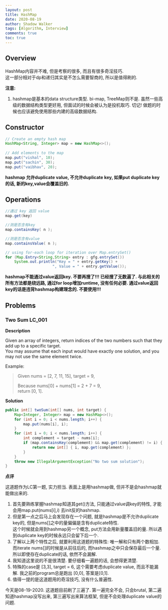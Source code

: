 ```yaml
---
layout: post
title: HashMap
date: 2020-08-19
author: Shadow Walker
tags: [Algorithm, Interview]
comments: true
toc: true
---
```


## Overview

HashMap内容并不难, 但是考察的很多, 而且有很多奇淫技巧.  
这一部分相对于dp和递归其实是不怎么需要智商的, 所以是值得刷的.

**注意:**

1. hashmap是基本的data structure类型. bi-map, TreeMap则不是. 虽然一些高级的数据结构类型更好用, 但面试的时候会被认为是投机取巧. 切记!  做题的时候也应该避免使用那些内建的高级数据结构. 

## Constructor
```java
// Create an empty hash map 
HashMap<String, Integer> map = new HashMap<>(); 
  
// Add elements to the map 
map.put("vishal", 10); 
map.put("sachin", 30); 
map.put("vaibhav", 20); 
```
**hashmap 允许duplicate value, 不允许duplicate key, 如果put duplicate key的话, 新的key,value会覆盖旧的.**

## Operations

```java
//通过 key 返回 value
map.get(key)

//测是否含有key
map.containsKey( n );

//测是否含有value
map.containsValue( n );

// using for-each loop for iteration over Map.entrySet() 
for (Map.Entry<String,String> entry : gfg.entrySet())  
    System.out.println("Key = " + entry.getKey() + 
                     ", Value = " + entry.getValue()); 
```
**hashmap不能通过value返回key. 不要再搜了!!! 已经搜了无数遍了. 与此相关的所有方法都是绕远路, 通过for loop增加runtime, 没有任何必要. 通过value返回key的话是违背hashmap构建理念的. 不要使用!!!**




## Problems

### Two Sum LC_001

**Description**

Given an array of integers, return indices of the two numbers such that they add up to a specific target.  
You may assume that each input would have exactly one solution, and you may not use the same element twice.

Example:
> Given nums = [2, 7, 11, 15], target = 9,
> 
> Because nums[0] + nums[1] = 2 + 7 = 9,  
> return [0, 1].

**Solution**

```java
public int[] twoSum(int[] nums, int target) {
    Map<Integer, Integer> map = new HashMap<>();
    for (int i = 0; i < nums.length; i++) {
        map.put(nums[i], i);
    }
    for (int i = 0; i < nums.length; i++) {
        int complement = target - nums[i];
        if (map.containsKey(complement) && map.get(complement) != i) {
            return new int[] { i, map.get(complement) };
        }
    }
    throw new IllegalArgumentException("No two sum solution");
}
```

**点评**

这道题作为LC第一题, 实力担当. 表面上是用hashmap做, 但并不是会hashmap就能做出来的. 

1. 首先要熟练掌握hashmap知道其get()方法, 只能通过value调key的特性, 才能会用map.put(nums[i],i) 去init反的hashmap. 
2. 但是第一点之后马上会发现存在一个问题, 就是hashmap是不允许duplicate key的, 但是nums[]之中的量偏偏是含有duplicate特性.  
    这个时候就会用到hashmap另一个概念, put方法会用新量覆盖旧的量. 所以遇到duplicate key的时候永远只会留下后一个. 
3. 了解以上两个特性之后, 就要利用这道题的特殊性: 唯一解和只有两个数相加.  而iterate nums[]的时候是从前往后的, 而hashmap之中只会保存最后一个量. 所以即使存在duplicate的话, 依然不会漏解.  
4. 我知道这里说的不是很清楚. 要仔细看一遍题的话, 会想得更清楚. 
5. 特殊的case是 [3,3], target = 6, 这个需要考虑duplicate value, 而且不能漏解. 我之前的program总是跑出 [0,0], 答案是[0,1]. 
6. 值得一提的是这道题用的奇淫技巧, 没有什么普遍性. 

今天是08-19-2020. 这道题目前刷了三遍了. 第一遍完全不会, 只会brutal, 第二遍知道hashmap没写出来, 第三遍写出来算法框架, 但是不会处理duplicate value的问题. 



